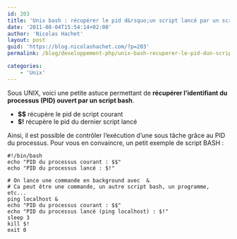 ```yaml
---
id: 203
title: 'Unix bash : récupérer le pid d&rsquo;un script lancé par un script'
date: '2011-08-04T15:54:14+02:00'
author: 'Nicolas Hachet'
layout: post
guid: 'https://blog.nicolashachet.com/?p=203'
permalink: /blog/developpement-php/unix-bash-recuperer-le-pid-dun-script-lance-par-un-script/

categories:
    - 'Unix'
---
```


Sous UNIX, voici une petite astuce permettant de **récupérer l’identifiant du processus (PID) ouvert par un script bash**.

- **$$** récupère le pid de script courant
- **$!** récupère le pid du dernier script lancé

Ainsi, il est possible de contrôler l’exécution d’une sous tâche grâce au PID du processus. Pour vous en convaincre, un petit exemple de script BASH :

```
#!/bin/bash
echo "PID du processus courant : $$"
echo "PID du processus lancé : $!"

# On lance une commande en background avec  &
# Ca peut être une commande, un autre script bash, un programme, etc...
ping localhost &
echo "PID du processus courant : $$"
echo "PID du processus lancé (ping localhost) : $!"
sleep 3
kill $!
exit 0
```
